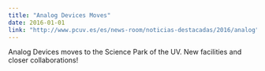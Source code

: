 ```yaml
---
title: "Analog Devices Moves"
date: 2016-01-01
link: "http://www.pcuv.es/es/news-room/noticias-destacadas/2016/analog"
---
```


Analog Devices moves to the Science Park of the UV. New facilities and closer collaborations!
